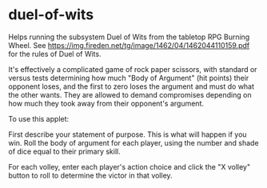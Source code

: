 # duel-of-wits

Helps running the subsystem Duel of Wits from the tabletop RPG Burning Wheel.  See https://img.fireden.net/tg/image/1462/04/1462044110159.pdf for the rules of Duel of Wits.

It's effectively a complicated game of rock paper scissors, with standard or versus tests determining how much "Body of Argument" (hit points) their opponent loses, and the first to zero loses the argument and must do what the other wants.  They are allowed to demand compromises depending on how much they took away from their opponent's argument.

To use this applet:

First describe your statement of purpose.  This is what will happen if you win.
Roll the body of argument for each player, using the number and shade of dice equal to their primary skill.

For each volley, enter each player's action choice and click the "X volley" button to roll to determine the victor in that volley.
